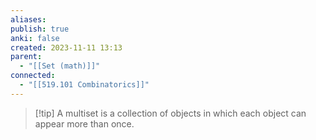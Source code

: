 ```yaml
---
aliases: 
publish: true
anki: false
created: 2023-11-11 13:13
parent:
  - "[[Set (math)]]"
connected:
  - "[[519.101 Combinatorics]]"
---
```

> [!tip] A multiset
is a collection of objects in which each object can appear more than once.













